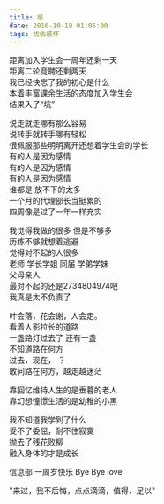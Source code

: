 ```yaml
---
title: 感
date: 2016-10-19 01:05:00
tags: 忧伤感怀 
---
```

距离加入学生会一周年还剩一天  
距离二轮竞聘还剩两天  
我已经快忘了我的初心是什么  
本着丰富课余生活的态度加入学生会  
结果入了“坑”  
 
说走就走哪有那么容易  
说转手就转手哪有轻松  
很佩服那些明明离开还想着学生会的学长  
有的人是因为感情  
有的人是因为感情  
有的人是因为感情  
谁都是 放不下的太多  
一个月的代理部长当挺累的  
四周像是过了一年一样充实  

我觉得我做的很多 但是不够多  
历练不够就想着逃避   
觉得对不起的人很多  
老师 学长学姐 同届 学弟学妹  
父母亲人  
最对不起的还是2734804974吧  
我真是太不负责了  

叶会落，花会谢，人会走。  
看着人影拉长的道路  
一盏路灯过去了 还有一盏  
不知道路在何方  
过去，现在，     ？  
敢问路在何方，越走越迷茫  

靠回忆维持人生的是垂暮的老人  
靠幻想憧憬生活的是幼稚的小黑  

我不知道我学到了什么  
受不了委屈，耐不住寂寞  
抛去了残花败柳  
融入身体的才是成长  

信息部 一周岁快乐
Bye Bye love
 
"来过，我不后悔，点点滴滴，值得，足以"